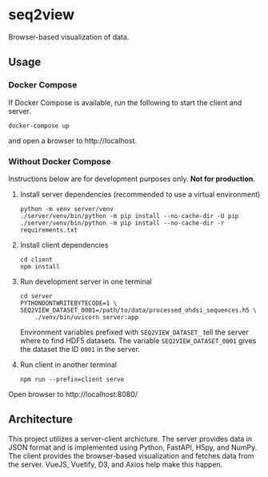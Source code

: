 # seq2view

Browser-based visualization of data.

## Usage

### Docker Compose

If Docker Compose is available, run the following to start the client and server.

```
docker-compose up
```

and open a browser to http://localhost.

### Without Docker Compose

Instructions below are for development purposes only. **Not for production**.

1. Install server dependencies (recommended to use a virtual environment)
    ```
    python -m venv server/venv
    ./server/venv/bin/python -m pip install --no-cache-dir -U pip
    ./server/venv/bin/python -m pip install --no-cache-dir -r requirements.txt
    ```
1. Install client dependencies
    ```
    cd client
    npm install
    ```
1. Run development server in one terminal
    ```
    cd server
    PYTHONDONTWRITEBYTECODE=1 \
    SEQ2VIEW_DATASET_0001=/path/to/data/processed_ohdsi_sequences.h5 \
        ./venv/bin/uvicorn server:app
    ```

    Environment variables prefixed with `SEQ2VIEW_DATASET_` tell the server where to find HDF5 datasets. The variable `SEQ2VIEW_DATASET_0001` gives the dataset the ID `0001` in the server.

1. Run client in another terminal
    ```
    npm run --prefix=client serve
    ```

Open browser to http://localhost:8080/

## Architecture

This project utilizes a server-client archicture. The server provides data in JSON format and is implemented using Python, FastAPI, H5py, and NumPy. The client provides the browser-based visualization and fetches data from the server. VueJS, Vuetify, D3, and Axios help make this happen.
